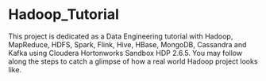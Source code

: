 # Hadoop_Tutorial

This project is dedicated as a Data Engineering tutorial with Hadoop, MapReduce, HDFS, Spark, Flink, Hive, HBase, MongoDB, Cassandra and Kafka using Cloudera Hortonworks Sandbox HDP 2.6.5.
You may follow along the steps to catch a glimpse of how a real world Hadoop project looks like. 
